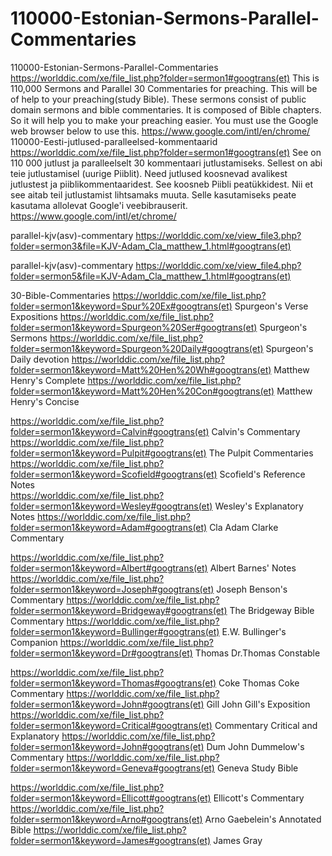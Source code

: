 # 110000-Estonian-Sermons-Parallel-Commentaries
110000-Estonian-Sermons-Parallel-Commentaries  https://worlddic.com/xe/file_list.php?folder=sermon1#googtrans(et)  This is 110,000 Sermons and Parallel 30 Commentaries for preaching. This will be of help to your preaching(study Bible).  These sermons consist of public domain sermons and bible commentaries. It is composed of Bible chapters.  So it will help you to make your preaching easier. You must use the Google web browser below to use this. https://www.google.com/intl/en/chrome/  110000-Eesti-jutlused-paralleelsed-kommentaarid https://worlddic.com/xe/file_list.php?folder=sermon1#googtrans(et) See on 110 000 jutlust ja paralleelselt 30 kommentaari jutlustamiseks. Sellest on abi teie jutlustamisel (uurige Piiblit). Need jutlused koosnevad avalikest jutlustest ja piiblikommentaaridest. See koosneb Piibli peatükkidest. Nii et see aitab teil jutlustamist lihtsamaks muuta. Selle kasutamiseks peate kasutama allolevat Google'i veebibrauserit. https://www.google.com/intl/et/chrome/


parallel-kjv(asv)-commentary
https://worlddic.com/xe/view_file3.php?folder=sermon3&file=KJV-Adam_Cla_matthew_1.html#googtrans(et) 

parallel-kjv(asv)-commentary
https://worlddic.com/xe/view_file4.php?folder=sermon5&file=KJV-Adam_Cla_matthew_1.html#googtrans(et)

30-Bible-Commentaries
 https://worlddic.com/xe/file_list.php?folder=sermon1&keyword=Spur%20Ex#googtrans(et) Spurgeon's Verse Expositions 
 https://worlddic.com/xe/file_list.php?folder=sermon1&keyword=Spurgeon%20Ser#googtrans(et) Spurgeon's Sermons 
 https://worlddic.com/xe/file_list.php?folder=sermon1&keyword=Spurgeon%20Daily#googtrans(et) Spurgeon's Daily devotion 
 https://worlddic.com/xe/file_list.php?folder=sermon1&keyword=Matt%20Hen%20Wh#googtrans(et) Matthew Henry's Complete 
 https://worlddic.com/xe/file_list.php?folder=sermon1&keyword=Matt%20Hen%20Con#googtrans(et) Matthew Henry's Concise 

 https://worlddic.com/xe/file_list.php?folder=sermon1&keyword=Calvin#googtrans(et) Calvin's Commentary  
 https://worlddic.com/xe/file_list.php?folder=sermon1&keyword=Pulpit#googtrans(et) The Pulpit Commentaries 
 https://worlddic.com/xe/file_list.php?folder=sermon1&keyword=Scofield#googtrans(et) Scofield's Reference Notes  
 https://worlddic.com/xe/file_list.php?folder=sermon1&keyword=Wesley#googtrans(et) Wesley's Explanatory Notes 
 https://worlddic.com/xe/file_list.php?folder=sermon1&keyword=Adam#googtrans(et) Cla Adam Clarke Commentary 

 https://worlddic.com/xe/file_list.php?folder=sermon1&keyword=Albert#googtrans(et) Albert Barnes' Notes 
 https://worlddic.com/xe/file_list.php?folder=sermon1&keyword=Joseph#googtrans(et) Joseph Benson's Commentary 
 https://worlddic.com/xe/file_list.php?folder=sermon1&keyword=Bridgeway#googtrans(et) The Bridgeway Bible Commentary 
 https://worlddic.com/xe/file_list.php?folder=sermon1&keyword=Bullinger#googtrans(et) E.W. Bullinger's Companion 
 https://worlddic.com/xe/file_list.php?folder=sermon1&keyword=Dr#googtrans(et) Thomas Dr.Thomas Constable 
 
 https://worlddic.com/xe/file_list.php?folder=sermon1&keyword=Thomas#googtrans(et) Coke Thomas Coke Commentary 
 https://worlddic.com/xe/file_list.php?folder=sermon1&keyword=John#googtrans(et) Gill John Gill's Exposition 
 https://worlddic.com/xe/file_list.php?folder=sermon1&keyword=Critical#googtrans(et) Commentary Critical and Explanatory 
 https://worlddic.com/xe/file_list.php?folder=sermon1&keyword=John#googtrans(et) Dum John Dummelow's Commentary 
 https://worlddic.com/xe/file_list.php?folder=sermon1&keyword=Geneva#googtrans(et) Geneva Study Bible 
 
 https://worlddic.com/xe/file_list.php?folder=sermon1&keyword=Ellicott#googtrans(et) Ellicott's Commentary 
 https://worlddic.com/xe/file_list.php?folder=sermon1&keyword=Arno#googtrans(et) Arno Gaebelein's Annotated Bible 
 https://worlddic.com/xe/file_list.php?folder=sermon1&keyword=James#googtrans(et) James Gray 
 
